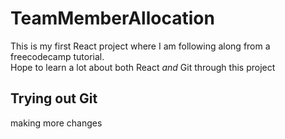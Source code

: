 # TeamMemberAllocation
This is my first React project where I am following along from a freecodecamp tutorial.  
Hope to learn a lot about both React _and_ Git through this project
## Trying out Git
making more changes
